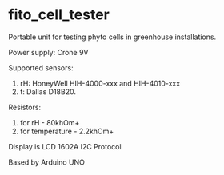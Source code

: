 # fito_cell_tester
Portable unit for testing phyto cells in greenhouse installations.  

Power supply: Crone 9V 

Supported sensors:  
  1. rH: HoneyWell HIH-4000-xxx and HIH-4010-xxx 
  2. t: Dallas D18B20.

Resistors:
  1. for rH - 80khOm+
  2. for temperature - 2.2khOm+

Display is LCD 1602A I2C Protocol

Based by Arduino UNO
